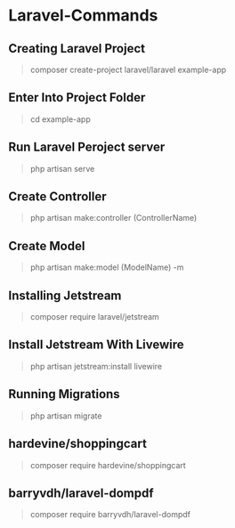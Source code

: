 # Laravel-Commands

## Creating Laravel Project
> composer create-project laravel/laravel example-app

## Enter Into Project Folder
> cd example-app


## Run Laravel Peroject server
> php artisan serve


## Create Controller
> php artisan make:controller (ControllerName)

## Create Model
> php artisan make:model (ModelName) -m


## Installing Jetstream 
> composer require laravel/jetstream


## Install Jetstream With Livewire 
> php artisan jetstream:install livewire

## Running Migrations
> php artisan migrate

## hardevine/shoppingcart
> composer require hardevine/shoppingcart

## barryvdh/laravel-dompdf
> composer require barryvdh/laravel-dompdf
























































































































